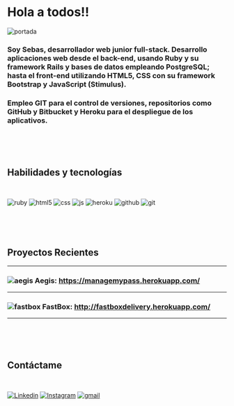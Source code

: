 # Hola a todos!!

![portada](helloworld.gif)

### Soy Sebas, desarrollador web junior full-stack. Desarrollo aplicaciones web desde el back-end, usando Ruby y su framework Rails y bases de datos empleando PostgreSQL; hasta el front-end  utilizando HTML5, CSS con su framework Bootstrap y JavaScript (Stimulus).

### Empleo GIT para el control de versiones, repositorios como GitHub y Bitbucket y Heroku para el despliegue de los aplicativos.

<br><br><br>

## Habilidades y tecnologías

<br>

![ruby](https://img.icons8.com/color/96/ruby-programming-language.png)
![html5](https://img.icons8.com/color/96/html-5--v1.png)
![css](https://img.icons8.com/fluency/96/css3.png)
![js](https://img.icons8.com/color/96/javascript--v1.png)
![heroku](https://img.icons8.com/color/96/heroku.png)
![github](https://img.icons8.com/fluency/96/github.png)
![git](https://img.icons8.com/color/96/git.png)

<br><br><br>

## Proyectos Recientes

-------------------------------------------------
### ![aegis](https://i.imgur.com/d5ORGtK.png) Aegis: https://managemypass.herokuapp.com/
--------------------------------------------------
### ![fastbox](https://i.imgur.com/6xZ49bh.png) FastBox: http://fastboxdelivery.herokuapp.com/
---------------------------------------------------

<br><br><br>

## Contáctame

<br>

[![Linkedin](https://img.icons8.com/color/48/linkedin-circled--v1.png)](https://www.linkedin.com/in/sebasrestrepo/)
[![Instagram](https://img.icons8.com/fluency/48/instagram-new.png)](https://www.instagram.com/z.a.r.c.o/?hl=es-la)
[![gmail](https://img.icons8.com/color-glass/48/gmail.png)](https://mail.google.com/mail/u/1/?ogbl#inbox?compose=CllgCHrhTWCBJBnxnpqnzbsgCNJppJZSWcxSLtxsctRlGtrSBFpVHCCfcVDXfpZqcPKTLHDrPnq)
